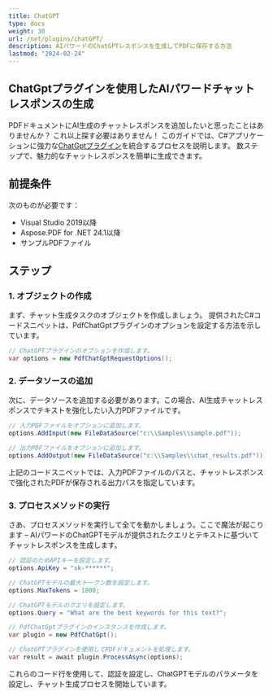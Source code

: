 ```yaml
---
title: ChatGPT
type: docs
weight: 30
url: /net/plugins/chatGPT/
description: AIパワードのChatGPTレスポンスを生成してPDFに保存する方法
lastmod: "2024-02-24"
---
```


## ChatGptプラグインを使用したAIパワードチャットレスポンスの生成

PDFドキュメントにAI生成のチャットレスポンスを追加したいと思ったことはありませんか？ これ以上探す必要はありません！ このガイドでは、C#アプリケーションに強力な[ChatGptプラグイン](https://products.aspose.org/pdf/net/chat-gpt/)を統合するプロセスを説明します。 数ステップで、魅力的なチャットレスポンスを簡単に生成できます。

## 前提条件

次のものが必要です：

* Visual Studio 2019以降
* Aspose.PDF for .NET 24.1以降
* サンプルPDFファイル

## ステップ

### 1. オブジェクトの作成

まず、チャット生成タスクのオブジェクトを作成しましょう。 提供されたC#コードスニペットは、PdfChatGptプラグインのオプションを設定する方法を示しています。

```csharp
// ChatGPTプラグインのオプションを作成します。
var options = new PdfChatGptRequestOptions();
```
### 2. データソースの追加

次に、データソースを追加する必要があります。この場合、AI生成チャットレスポンスでテキストを強化したい入力PDFファイルです。

```csharp
// 入力PDFファイルをオプションに追加します。
options.AddInput(new FileDataSource("c:\\Samples\\sample.pdf"));

// 出力PDFファイルをオプションに追加します。
options.AddOutput(new FileDataSource("c:\\Samples\\chat_results.pdf"));
```

上記のコードスニペットでは、入力PDFファイルのパスと、チャットレスポンスで強化されたPDFが保存される出力パスを指定しています。

### 3. プロセスメソッドの実行

さあ、プロセスメソッドを実行して全てを動かしましょう。ここで魔法が起こります – AIパワードのChatGPTモデルが提供されたクエリとテキストに基づいてチャットレスポンスを生成します。

```csharp
// 認証のためAPIキーを設定します。
options.ApiKey = "sk-******";

// ChatGPTモデルの最大トークン数を設定します。
options.MaxTokens = 1000;

// ChatGPTモデルのクエリを設定します。
options.Query = "What are the best keywords for this text?";

// PdfChatGptプラグインのインスタンスを作成します。
var plugin = new PdfChatGpt();

// ChatGPTプラグインを使用してPDFドキュメントを処理します。
var result = await plugin.ProcessAsync(options);
```
これらのコード行を使用して、認証を設定し、ChatGPTモデルのパラメータを設定し、チャット生成プロセスを開始しています。
